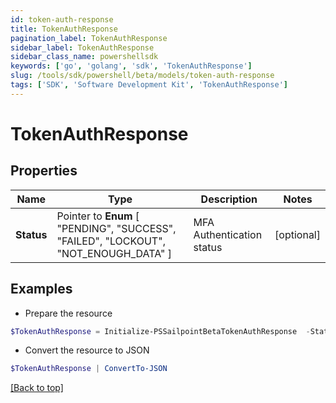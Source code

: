 ```yaml
---
id: token-auth-response
title: TokenAuthResponse
pagination_label: TokenAuthResponse
sidebar_label: TokenAuthResponse
sidebar_class_name: powershellsdk
keywords: ['go', 'golang', 'sdk', 'TokenAuthResponse'] 
slug: /tools/sdk/powershell/beta/models/token-auth-response
tags: ['SDK', 'Software Development Kit', 'TokenAuthResponse']
---
```



# TokenAuthResponse

## Properties

Name | Type | Description | Notes
------------ | ------------- | ------------- | -------------
**Status** |  Pointer to  **Enum** [  "PENDING",    "SUCCESS",    "FAILED",    "LOCKOUT",    "NOT_ENOUGH_DATA" ] | MFA Authentication status | [optional] 

## Examples

- Prepare the resource
```powershell
$TokenAuthResponse = Initialize-PSSailpointBetaTokenAuthResponse  -Status PENDING
```

- Convert the resource to JSON
```powershell
$TokenAuthResponse | ConvertTo-JSON
```


[[Back to top]](#) 

